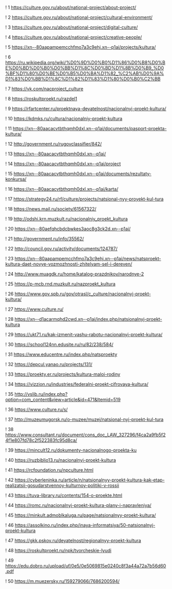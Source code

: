 ! 1 https://culture.gov.ru/about/national-project/about-project/

! 2 https://culture.gov.ru/about/national-project/cultural-environment/

! 3 https://culture.gov.ru/about/national-project/digital-culture/

! 4 https://culture.gov.ru/about/national-project/creative-people/

! 5 https://xn--80aapampemcchfmo7a3c9ehj.xn--p1ai/projects/kultura/

! 6 https://ru.wikipedia.org/wiki/%D0%9D%D0%B0%D1%86%D0%B8%D0%BE%D0%BD%D0%B0%D0%BB%D1%8C%D0%BD%D1%8B%D0%B9_%D0%BF%D1%80%D0%BE%D0%B5%D0%BA%D1%82_%C2%AB%D0%9A%D1%83%D0%BB%D1%8C%D1%82%D1%83%D1%80%D0%B0%C2%BB

! 7 https://vk.com/nacproject_culture

! 8 https://roskultproekt.ru/razdel1

! 9 https://rfartcenter.ru/proektnaya-deyatelnost/nacionalnyj-proekt-kultura/

! 10 https://kdmks.ru/cultura/nacionalniy-proekt-kultura

! 11 https://xn--80aacacvtbthqmh0dxl.xn--p1ai/documents/pasport-proekta-kultura/

! 12 http://government.ru/rugovclassifier/842/

! 13 https://xn--80aacacvtbthqmh0dxl.xn--p1ai/

! 14 https://xn--80aacacvtbthqmh0dxl.xn--p1ai/project

! 15 https://xn--80aacacvtbthqmh0dxl.xn--p1ai/documents/rezultaty-konkursa/

! 16 https://xn--80aacacvtbthqmh0dxl.xn--p1ai/karta/

! 17 https://strategy24.ru/rf/culture/projects/natsional-nyy-proyekt-kul-tura

! 18 https://news.mail.ru/society/61567322/

! 19 http://odshi.krn.muzkult.ru/nacionalniy_proekt_kultura

! 20 https://xn--80aefqhcbdcbwkes3aoc8g3ck2d.xn--p1ai/

! 21 http://government.ru/info/35562/

! 22 http://council.gov.ru/activity/documents/124787/

! 23 https://xn--80aapampemcchfmo7a3c9ehj.xn--p1ai/news/natsproekt-kultura-daet-novye-vozmozhnosti-zhitelyam-sel-i-dereven/

! 24 http://www.muagdk.ru/home/katalog-prazdnikov/narodnye-2

! 25 https://p-mcb.rnd.muzkult.ru/nazproekt_kultura

! 26 https://www.gov.spb.ru/gov/otrasl/c_culture/nacionalnyj-proekt-kultura/

! 27 https://www.culture.ru/

! 28 https://xn--d1acarmqhd2cwd.xn--p1ai/index.php/natsionalnyj-proekt-kultura

! 29 https://ukt71.ru/kak-izmenit-vashu-rabotu-nacionalnyj-proekt-kultura/

! 30 https://school124nn.edusite.ru/ru/82/238/584/

! 31 https://www.educentre.ru/index.php/natsproekty

! 32 https://depcul.yanao.ru/projects/131/

! 33 https://proekty.er.ru/projects/kultura-maloi-rodiny

! 34 https://vizzion.ru/industries/federalni-proekt-cifrovaya-kultura/

! 35 http://vslib.ru/index.php?option=com_content&view=article&id=471&Itemid=519

! 36 https://www.culture.ru/s/

! 37 http://muzeumugorsk.ru/o-muzee/muzej/natsional-nyj-proekt-kul-tura

! 38 https://www.consultant.ru/document/cons_doc_LAW_327296/f4ca2a9fb5f24f1e807fd78c2f522383fc95d8ca/

! 39 https://mincult12.ru/dokumenty-nacionalnogo-proekta-ku

! 40 https://ruzbiblio13.ru/nacionalnyj-proekt-kultura

! 41 https://rcfoundation.ru/npculture.html

! 42 https://cyberleninka.ru/article/n/natsionalnyy-proekt-kultura-kak-etap-realizatsii-gosudarstvennoy-kulturnoy-politiki-v-rossii

! 43 https://tuva-library.ru/contents/154-o-proekte.html

! 44 https://romc.ru/nacionalnyj-proekt-kultura-plany-i-napravleniya/

! 45 https://minkult.admoblkaluga.ru/page/natsionalnyy-proekt-kultura/

! 46 https://assolkino.ru/index.php/inaya-informatsiya/50-natsionalnyj-proekt-kultura

! 47 https://gkk.pskov.ru/deyatelnost/regionalnyy-proekt-kultura

! 48 https://roskultproekt.ru/npk/tvorcheskie-lyudi

! 49 https://edu.dobro.ru/upload/uf/0e5/0e5069815e0240c8f3a44a72a7b56d60.pdf

! 50 https://m.muezersky.ru/159279066/7686200594/
